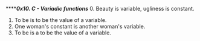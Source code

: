 *********************0x10. C - Variadic functions*****************
0. Beauty is variable, ugliness is constant.
1. To be is to be the value of a variable.
2. One woman's constant is another woman's variable.
3. To be is a to be the value of a variable.
